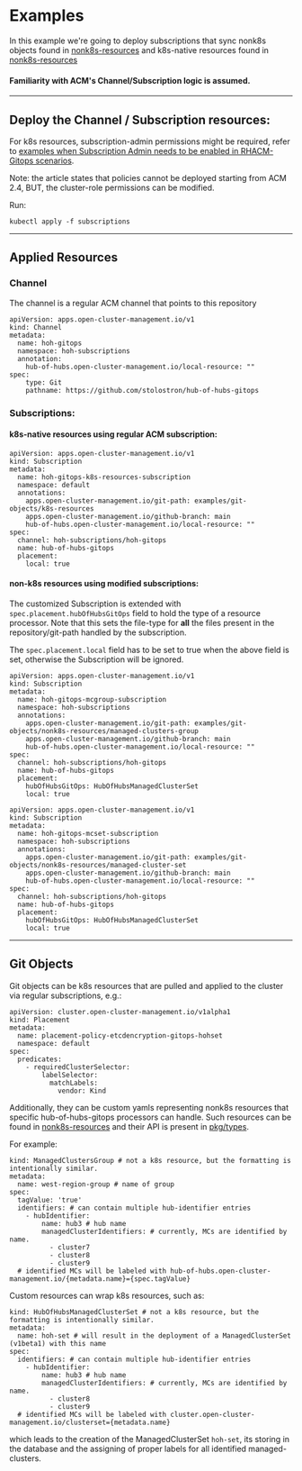 # Examples
In this example we're going to deploy subscriptions that sync nonk8s objects found in 
[nonk8s-resources](git-objects/nonk8s-resources) and k8s-native resources found in [nonk8s-resources](git-objects/k8s-resources)

#### Familiarity with ACM's Channel/Subscription logic is assumed.

---
## Deploy the Channel / Subscription resources:
For k8s resources, subscription-admin permissions might be required, refer to
[examples when Subscription Admin needs to be enabled in RHACM-Gitops scenarios](https://access.redhat.com/solutions/6010251).

Note: the article states that policies cannot be deployed starting from ACM 2.4, BUT, the cluster-role permissions can be modified.

Run:
```
kubectl apply -f subscriptions
```

---
## Applied Resources
### Channel
The channel is a regular ACM channel that points to this repository
```
apiVersion: apps.open-cluster-management.io/v1
kind: Channel
metadata:
  name: hoh-gitops
  namespace: hoh-subscriptions
  annotation:
    hub-of-hubs.open-cluster-management.io/local-resource: ""
spec:
    type: Git
    pathname: https://github.com/stolostron/hub-of-hubs-gitops
```

### Subscriptions:
#### k8s-native resources using regular ACM subscription:
```
apiVersion: apps.open-cluster-management.io/v1
kind: Subscription
metadata:
  name: hoh-gitops-k8s-resources-subscription
  namespace: default
  annotations:
    apps.open-cluster-management.io/git-path: examples/git-objects/k8s-resources
    apps.open-cluster-management.io/github-branch: main
    hub-of-hubs.open-cluster-management.io/local-resource: ""
spec:
  channel: hoh-subscriptions/hoh-gitops
  name: hub-of-hubs-gitops
  placement:
    local: true
```
#### non-k8s resources using modified subscriptions:
The customized Subscription is extended with `spec.placement.hubOfHubsGitOps` field to hold the type of a resource processor.
Note that this sets the file-type for **all** the files present in the repository/git-path handled by the subscription.

The `spec.placement.local` field has to be set to true when the above field is set, otherwise the Subscription will be ignored.

```
apiVersion: apps.open-cluster-management.io/v1
kind: Subscription
metadata:
  name: hoh-gitops-mcgroup-subscription
  namespace: hoh-subscriptions
  annotations:
    apps.open-cluster-management.io/git-path: examples/git-objects/nonk8s-resources/managed-clusters-group
    apps.open-cluster-management.io/github-branch: main
    hub-of-hubs.open-cluster-management.io/local-resource: ""
spec:
  channel: hoh-subscriptions/hoh-gitops
  name: hub-of-hubs-gitops
  placement:
    hubOfHubsGitOps: HubOfHubsManagedClusterSet
    local: true
```
```
apiVersion: apps.open-cluster-management.io/v1
kind: Subscription
metadata:
  name: hoh-gitops-mcset-subscription
  namespace: hoh-subscriptions
  annotations:
    apps.open-cluster-management.io/git-path: examples/git-objects/nonk8s-resources/managed-cluster-set
    apps.open-cluster-management.io/github-branch: main
    hub-of-hubs.open-cluster-management.io/local-resource: ""
spec:
  channel: hoh-subscriptions/hoh-gitops
  name: hub-of-hubs-gitops
  placement:
    hubOfHubsGitOps: HubOfHubsManagedClusterSet  
    local: true
```
---
## Git Objects
Git objects can be k8s resources that are pulled and applied to the cluster via regular subscriptions, e.g.:
```
apiVersion: cluster.open-cluster-management.io/v1alpha1
kind: Placement
metadata:
  name: placement-policy-etcdencryption-gitops-hohset
  namespace: default
spec:
  predicates:
    - requiredClusterSelector:
        labelSelector:
          matchLabels:
            vendor: Kind
```

Additionally, they can be custom yamls representing nonk8s resources that specific hub-of-hubs-gitops processors can handle.
Such resources can be found in [nonk8s-resources](git-objects/k8s-resources) and their API is present in 
[pkg/types](../pkg/types).

For example:
```
kind: ManagedClustersGroup # not a k8s resource, but the formatting is intentionally similar.
metadata:
  name: west-region-group # name of group
spec:
  tagValue: 'true'
  identifiers: # can contain multiple hub-identifier entries
    - hubIdentifier:
        name: hub3 # hub name
        managedClusterIdentifiers: # currently, MCs are identified by name.
          - cluster7
          - cluster8
          - cluster9
  # identified MCs will be labeled with hub-of-hubs.open-cluster-management.io/{metadata.name}={spec.tagValue}
```

Custom resources can wrap k8s resources, such as:
```
kind: HubOfHubsManagedClusterSet # not a k8s resource, but the formatting is intentionally similar.
metadata:
  name: hoh-set # will result in the deployment of a ManagedClusterSet (v1beta1) with this name
spec:
  identifiers: # can contain multiple hub-identifier entries
    - hubIdentifier:
        name: hub3 # hub name
        managedClusterIdentifiers: # currently, MCs are identified by name.
          - cluster8
          - cluster9
  # identified MCs will be labeled with cluster.open-cluster-management.io/clusterset={metadata.name}
```

which leads to the creation of the ManagedClusterSet `hoh-set`, its storing in the database and the assigning of proper labels for all identified managed-clusters.